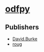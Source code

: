 # [odfpy](https://pypi.org/project/odfpy)



## Publishers
- [David.Burke](https://pypi.org/user/David.Burke)
- [roug](https://pypi.org/user/roug)

